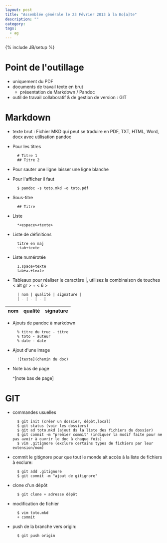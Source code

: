 ```yaml
---
layout: post
title: "Assemblée générale le 23 Février 2013 à la Bo[a]te"
description: ""
category: 
tags: 
  - ag
---
```

{% include JB/setup %}

# Point de l'outillage

* uniquement du PDF
* documents de travail texte en brut
	* présentation de Markdown / Pandoc
* outil de travail collaboratif & de gestion de version : GIT

# Markdown

* texte brut :
	Fichier MKD qui peut se traduire en PDF, TXT, HTML, Word, docx avec utilisation pandoc
* Pour les titres

		# Titre 1
		## Titre 2

* Pour sauter une ligne laisser une ligne blanche
* Pour l'afficher il faut

		$ pandoc -s toto.mkd -o toto.pdf

* Sous-titre

		## Titre

* Liste

		*<espace><texte>

* Liste de définitions

		titre en maj
		~tab+texte

* Liste numérotée

		1.space+texte
		tab+a.+texte

* Tableaux
	pour réaliser le caractère |, utilisez la combinaison de touches < alt gr > + < 6 >
		
		| nom | qualité | signature |
		| - | - | - |


| nom | qualité | signature |
| - | - | - |


* Ajouts de pandoc à markdown

		% titre du truc - titre
		% toto - auteur
		% date - date

* Ajout d'une image

		![texte](chemin du doc)

* Note bas de page

	^[note bas de page]

# GIT

* commandes usuelles

		$ git init (créer un dossier, dépôt,local)
		$ git status (voir les dossiers)
		$ git ad toto.mkd (ajout ds la liste des fichiers du dossier)
		$ git commit -m "premier commit" (indiquer la modif faite pour ne pas avoir à ouvrir le doc à chaque fois)
		$ vim .gitignore (exclure certains types de fichiers par leur extension/nom)

* commit le gitignore pour que tout le monde ait accès à la liste de fichiers à exclure:

		$ git add .gitignore
		$ git commit -m "ajout de gitignore"

* clone d'un dépôt

		$ git clone + adresse dépôt

* modification de fichier

		$ vim toto.mkd
		+ commit

* push de la branche vers origin:

		$ git push origin

